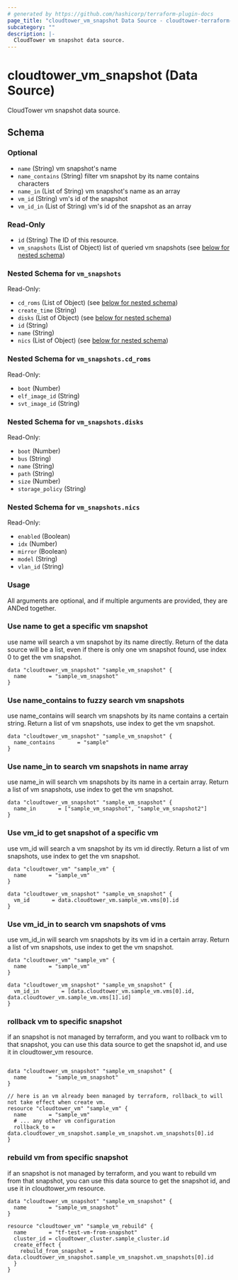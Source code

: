 ```yaml
---
# generated by https://github.com/hashicorp/terraform-plugin-docs
page_title: "cloudtower_vm_snapshot Data Source - cloudtower-terraform-provider"
subcategory: ""
description: |-
  CloudTower vm snapshot data source.
---
```


# cloudtower_vm_snapshot (Data Source)

CloudTower vm snapshot data source.



<!-- schema generated by tfplugindocs -->
## Schema

### Optional

- `name` (String) vm snapshot's name
- `name_contains` (String) filter vm snapshot by its name contains characters
- `name_in` (List of String) vm snapshot's name as an array
- `vm_id` (String) vm's id of the snapshot
- `vm_id_in` (List of String) vm's id of the snapshot as an array

### Read-Only

- `id` (String) The ID of this resource.
- `vm_snapshots` (List of Object) list of queried vm snapshots (see [below for nested schema](#nestedatt--vm_snapshots))

<a id="nestedatt--vm_snapshots"></a>
### Nested Schema for `vm_snapshots`

Read-Only:

- `cd_roms` (List of Object) (see [below for nested schema](#nestedobjatt--vm_snapshots--cd_roms))
- `create_time` (String)
- `disks` (List of Object) (see [below for nested schema](#nestedobjatt--vm_snapshots--disks))
- `id` (String)
- `name` (String)
- `nics` (List of Object) (see [below for nested schema](#nestedobjatt--vm_snapshots--nics))

<a id="nestedobjatt--vm_snapshots--cd_roms"></a>
### Nested Schema for `vm_snapshots.cd_roms`

Read-Only:

- `boot` (Number)
- `elf_image_id` (String)
- `svt_image_id` (String)


<a id="nestedobjatt--vm_snapshots--disks"></a>
### Nested Schema for `vm_snapshots.disks`

Read-Only:

- `boot` (Number)
- `bus` (String)
- `name` (String)
- `path` (String)
- `size` (Number)
- `storage_policy` (String)


<a id="nestedobjatt--vm_snapshots--nics"></a>
### Nested Schema for `vm_snapshots.nics`

Read-Only:

- `enabled` (Boolean)
- `idx` (Number)
- `mirror` (Boolean)
- `model` (String)
- `vlan_id` (String)


### Usage

All arguments are optional, and if multiple arguments are provided, they are ANDed together.

### Use name to get a specific vm snapshot

use name will search a vm snapshot by its name directly. Return of the data source will be a list, even if there is only one vm snapshot found, use index 0 to get the vm snapshot.

```hcl
data "cloudtower_vm_snapshot" "sample_vm_snapshot" {
  name       = "sample_vm_snapshot"
}
```

### Use name_contains to fuzzy search vm snapshots

use name_contains will search vm snapshots by its name contains a certain string. Return a list of vm snapshots, use index to get the vm snapshot.

```hcl
data "cloudtower_vm_snapshot" "sample_vm_snapshot" {
  name_contains       = "sample"
}
```

### Use name_in to search vm snapshots in name array

use name_in will search vm snapshots by its name in a certain array. Return a list of vm snapshots, use index to get the vm snapshot.

```hcl
data "cloudtower_vm_snapshot" "sample_vm_snapshot" {
  name_in       = ["sample_vm_snapshot", "sample_vm_snapshot2"]
}
```

### Use vm_id to get snapshot of a specific vm

use vm_id will search a vm snapshot by its vm id directly. Return a list of vm snapshots, use index to get the vm snapshot.

```hcl
data "cloudtower_vm" "sample_vm" {
  name       = "sample_vm"
}

data "cloudtower_vm_snapshot" "sample_vm_snapshot" {
  vm_id       = data.cloudtower_vm.sample_vm.vms[0].id
}
```

### Use vm_id_in to search vm snapshots of vms

use vm_id_in will search vm snapshots by its vm id in a certain array. Return a list of vm snapshots, use index to get the vm snapshot.

```hcl
data "cloudtower_vm" "sample_vm" {
  name       = "sample_vm"
}

data "cloudtower_vm_snapshot" "sample_vm_snapshot" {
  vm_id_in       = [data.cloudtower_vm.sample_vm.vms[0].id, data.cloudtower_vm.sample_vm.vms[1].id]
}
```

### rollback vm to specific snapshot

if an snapshot is not managed by terraform, and you want to rollback vm to that snapshot, you can use this data source to get the snapshot id, and use it in cloudtower_vm resource.

```hcl

data "cloudtower_vm_snapshot" "sample_vm_snapshot" {
  name       = "sample_vm_snapshot"
}

// here is an vm already been managed by terraform, rollback_to will not take effect when create vm.
resource "cloudtower_vm" "sample_vm" {
  name       = "sample_vm"
  # ... any other vm configuration
  rollback_to = data.cloudtower_vm_snapshot.sample_vm_snapshot.vm_snapshots[0].id
}
```

### rebuild vm from specific snapshot

if an snapshot is not managed by terraform, and you want to rebuild vm from that snapshot, you can use this data source to get the snapshot id, and use it in cloudtower_vm resource.

```hcl
data "cloudtower_vm_snapshot" "sample_vm_snapshot" {
  name       = "sample_vm_snapshot"
}

resource "cloudtower_vm" "sample_vm_rebuild" {
  name       = "tf-test-vm-from-snapshot"
  cluster_id = cloudtower_cluster.sample_cluster.id
  create_effect {
    rebuild_from_snapshot = data.cloudtower_vm_snapshot.sample_vm_snapshot.vm_snapshots[0].id
  }
}
```